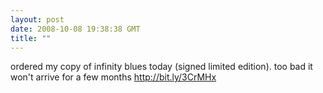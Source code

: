 ```yaml
---
layout: post
date: 2008-10-08 19:38:38 GMT
title: ""
---
```

ordered my copy of infinity blues today (signed limited edition). too bad it won't arrive for a few months http://bit.ly/3CrMHx